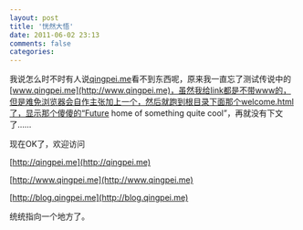 ```yaml
---
layout: post
title: '恍然大悟'
date: 2011-06-02 23:13
comments: false
categories: 
---
```

    

我说怎么时不时有人说[qingpei.me](http://qingpei.me/)看不到东西呢，原来我一直忘了测试传说中的[www.qingpei.me](http://www.qingpei.me)，虽然我给link都是不带www的，但是难免浏览器会自作主张加上一个，然后就跑到根目录下面那个welcome.html了，显示那个傻傻的“Future home of something quite cool”，再就没有下文了……

现在OK了，欢迎访问

[http://qingpei.me](http://qingpei.me)

[http://www.qingpei.me](http://www.qingpei.me)

[http://blog.qingpei.me](http://blog.qingpei.me)

统统指向一个地方了。
